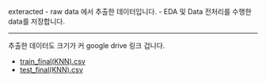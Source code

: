  exteracted
    - raw data 에서 추출한 데이터입니다.
    - EDA 및 Data 전처리를 수행한 data를 저장합니다.

---

추출한 데이터도 크기가 커 google drive 링크 겁니다.
   - [train_final(KNN).csv](https://drive.google.com/file/d/1jojVk2tKtOLoQymPB6Nd2_XgxDvGudXd/view?usp=sharing)
   - [test_final(KNN).csv]()
